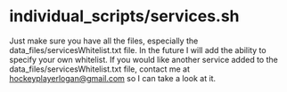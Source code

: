 # individual_scripts/services.sh
Just make sure you have all the files, especially the data_files/servicesWhitelist.txt file. In the future I will add the ability to specify your own whitelist. If you would like another service added to the data_files/servicesWhitelist.txt file, contact me at hockeyplayerlogan@gmail.com so I can take a look at it.
